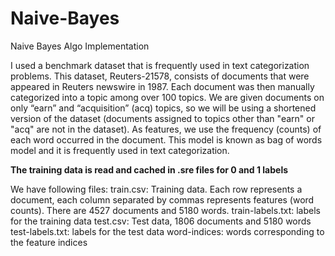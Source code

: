 # Naive-Bayes

Naive Bayes Algo Implementation 

I used a benchmark dataset that is frequently used in text categorization problems.
This dataset, Reuters-21578, consists of documents that were appeared in Reuters newswire in 1987. Each document was then manually categorized into a topic 
among over 100 topics. We are given documents on only “earn” and “acquisition” (acq) topics, so we will be using a shortened version of the dataset 
(documents assigned to topics other than "earn" or "acq" are not in the dataset). As features, we use the frequency (counts) of each word occurred in the document.
This model is known as bag of words model and it is frequently used in text categorization.

**The training data is read and cached in .sre files for 0 and 1 labels**


We have following files:
train.csv: Training data. Each row represents a document, each column separated by commas represents
features (word counts). There are 4527 documents and 5180 words.
train-labels.txt: labels for the training data
test.csv: Test data, 1806 documents and 5180 words
test-labels.txt: labels for the test data
word-indices: words corresponding to the feature indices

